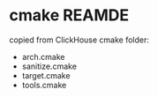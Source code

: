 # cmake REAMDE

copied from ClickHouse cmake folder:
* arch.cmake
* sanitize.cmake
* target.cmake
* tools.cmake
